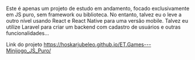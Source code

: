 Este é apenas um projeto de estudo em andamento, focado exclusivamente em JS puro, sem framework ou biblioteca. No entanto, talvez eu o leve a outro nível usando React e React Native para uma versão mobile. Talvez eu utilize Laravel para criar um backend com cadastro de usuários e outras funcionalidades...

Link do projeto
https://hoskarjubeleo.github.io/ET.Games---Minijogo_JS_Puro/
